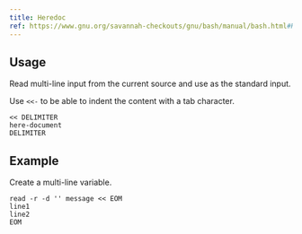 ```yaml
---
title: Heredoc
ref: https://www.gnu.org/savannah-checkouts/gnu/bash/manual/bash.html#Here-Documents
---
```


## Usage

Read multi-line input from the current source and use as the standard input.

Use `<<-` to be able to indent the content with a tab character.

```shell
<< DELIMITER
here-document
DELIMITER
```

## Example

Create a multi-line variable.

```shell
read -r -d '' message << EOM
line1
line2
EOM
```
